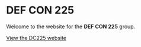 # DEF CON 225

Welcome to the website for the **DEF CON 225** group.

[View the DC225 website](https://dc225.github.io)
